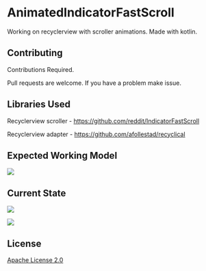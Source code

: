 # AnimatedIndicatorFastScroll


Working on recyclerview with scroller animations. 
Made with kotlin.


## Contributing
Contributions Required.

Pull requests are welcome. If you have a problem make issue.

## Libraries Used

Recyclerview scroller - https://github.com/reddit/IndicatorFastScroll

Recyclerview adapter - https://github.com/afollestad/recyclical


## Expected Working Model
![](https://i.imgur.com/uT0v2bv.gif)

## Current State
![](https://i.imgur.com/H1F1Cxj.jpg)

![](https://i.imgur.com/BA2ZSv3.jpg)
 
## License
[Apache License 2.0](https://choosealicense.com/licenses/apache-2.0/)
